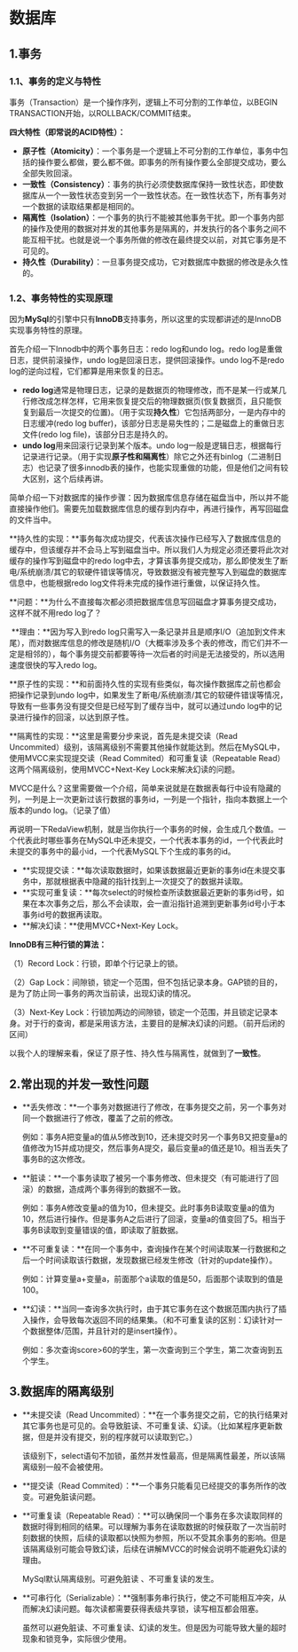 # 数据库

## 1.事务

### 1.1、事务的定义与特性

事务（Transaction）是一个操作序列，逻辑上不可分割的工作单位，以BEGIN TRANSACTION开始，以ROLLBACK/COMMIT结束。

**四大特性（即常说的ACID特性）：**

- **原子性（Atomicity）**：一个事务是一个逻辑上不可分割的工作单位，事务中包括的操作要么都做，要么都不做。即事务的所有操作要么全部提交成功，要么全部失败回滚。
- **一致性（Consistency）**：事务的执行必须使数据库保持一致性状态，即使数据库从一个一致性状态变到另一个一致性状态。在一致性状态下，所有事务对一个数据的读取结果都是相同的。
- **隔离性（Isolation）**：一个事务的执行不能被其他事务干扰。即一个事务内部的操作及使用的数据对并发的其他事务是隔离的，并发执行的各个事务之间不能互相干扰。也就是说一个事务所做的修改在最终提交以前，对其它事务是不可见的。
- **持久性（Durability）**：一旦事务提交成功，它对数据库中数据的修改是永久性的。

### 1.2、事务特性的实现原理

因为**MySql**的引擎中只有**InnoDB**支持事务，所以这里的实现都讲述的是InnoDB实现事务特性的原理。

首先介绍一下Innodb中的两个事务日志：redo log和undo log。redo log是重做日志，提供前滚操作，undo log是回滚日志，提供回滚操作。undo log不是redo log的逆向过程，它们都算是用来恢复的日志。

- **redo log**通常是物理日志，记录的是数据页的物理修改，而不是某一行或某几行修改成怎样怎样，它用来恢复提交后的物理数据页(恢复数据页，且只能恢复到最后一次提交的位置)。（用于实现**持久性**）它包括两部分，一是内存中的日志缓冲(redo log buffer)，该部分日志是易失性的；二是磁盘上的重做日志文件(redo log file)，该部分日志是持久的。
- **undo log**用来回滚行记录到某个版本。undo log一般是逻辑日志，根据每行记录进行记录。（用于实现**原子性和隔离性**）除它之外还有binlog（二进制日志）也记录了很多innodb表的操作，也能实现重做的功能，但是他们之间有较大区别，这个后续再讲。

简单介绍一下对数据库的操作步骤：因为数据库信息存储在磁盘当中，所以并不能直接操作他们。需要先加载数据库信息的缓存到内存中，再进行操作，再写回磁盘的文件当中。

**持久性的实现：**事务每次成功提交，代表该次操作已经写入了数据库信息的缓存中，但该缓存并不会马上写到磁盘当中。所以我们人为规定必须还要将此次对缓存的操作写到磁盘中的redo log中去，才算该事务提交成功，那么即使发生了断电/系统崩溃/其它的软硬件错误等情况，导致数据没有被完整写入到磁盘的数据库信息中，也能根据redo log文件将未完成的操作进行重做，以保证持久性。

​	**问题：**为什么不直接每次都必须把数据库信息写回磁盘才算事务提交成功，这样不就不用redo log了？

​	**理由：**因为写入到redo log只需写入一条记录并且是顺序I/O（追加到文件末尾），而对数据库信息的修改是随机I/O（大概率涉及多个表的修改，而它们并不一定是相邻的），每个事务提交前都要等待一次后者的时间是无法接受的，所以选用速度很快的写入redo log。

**原子性的实现：**和前面持久性的实现有些类似，每次操作数据库之前也都会把操作记录到undo log中，如果发生了断电/系统崩溃/其它的软硬件错误等情况，导致有一些事务没有提交但是已经写到了缓存当中，就可以通过undo log中的记录进行操作的回滚，以达到原子性。

**隔离性的实现：**这里是需要分步来说，首先是未提交读（Read Uncommited）级别，该隔离级别不需要其他操作就能达到。然后在MySQL中，使用MVCC来实现提交读（Read Commited）和可重复读（Repeatable Read）这两个隔离级别，使用MVCC+Next-Key Lock来解决幻读的问题。

MVCC是什么？这里需要做一个介绍，简单来说就是在数据表每行中设有隐藏的列，一列是上一次更新过该行数据的事务id，一列是一个指针，指向本数据上一个版本的undo log。（记录了值）

再说明一下RedaView机制，就是当你执行一个事务的时候，会生成几个数值。一个代表此时哪些事务在MySQL中还未提交，一个代表本事务的id，一个代表此时未提交的事务中的最小id，一个代表MySQL下个生成的事务的id。

- **实现提交读：**每次读取数据时，如果该数据最近更新的事务id在未提交事务中，那就根据表中隐藏的指针找到上一次提交了的数据并读取。
- **实现可重复读：**每次select的时候检查所读数据最近更新的事务id号，如果在本次事务之后，那么不会读取，会一直沿指针追溯到更新事务id号小于本事务id号的数据再读取。
- **解决幻读：**使用MVCC+Next-Key Lock。

**InnoDB有三种行锁的算法：**

（1）Record Lock：行锁，即单个行记录上的锁。

（2）Gap Lock：间隙锁，锁定一个范围，但不包括记录本身。GAP锁的目的，是为了防止同一事务的两次当前读，出现幻读的情况。

（3）Next-Key Lock：行锁加两边的间隙锁，锁定一个范围，并且锁定记录本身。对于行的查询，都是采用该方法，主要目的是解决幻读的问题。（前开后闭的区间）

以我个人的理解来看，保证了原子性、持久性与隔离性，就做到了**一致性**。

## 2.常出现的并发一致性问题

- **丢失修改：**一个事务对数据进行了修改，在事务提交之前，另一个事务对同一个数据进行了修改，覆盖了之前的修改。

  例如：事务A把变量a的值从5修改到10，还未提交时另一个事务B又把变量a的值修改为15并成功提交，然后事务A提交，最后变量a的值还是10。相当丢失了事务B的这次修改。

- **脏读：**一个事务读取了被另一个事务修改、但未提交（有可能进行了回滚）的数据，造成两个事务得到的数据不一致。

  例如：事务A修改变量a的值为10，但未提交。此时事务B读取变量a的值为10，然后进行操作。但是事务A之后进行了回滚，变量a的值变回了5。相当于事务B读取到变量错误的值，即读取了脏数据。

- **不可重复读：**在同一个事务中，查询操作在某个时间读取某一行数据和之后一个时间读取该行数据，发现数据已经发生修改（针对的update操作）。

  例如：计算变量a+变量a，前面那个a读取的值是50，后面那个读取到的值是100。

- **幻读：**当同一查询多次执行时，由于其它事务在这个数据范围内执行了插入操作，会导致每次返回不同的结果集。（和不可重复读的区别：幻读针对一个数据整体/范围，并且针对的是insert操作）。

  例如：多次查询score>60的学生，第一次查询到三个学生，第二次查询到五个学生。

## 3.数据库的隔离级别

- **未提交读（Read Uncommited）：**在一个事务提交之前，它的执行结果对其它事务也是可见的。会导致脏读、不可重复读、幻读。（比如某程序更新数据，但是并没有提交，别的程序就可以读取到它。）

  该级别下，select语句不加锁，虽然并发性最高，但是隔离性最差，所以该隔离级别一般不会被使用。

- **提交读（Read Commited）：**一个事务只能看见已经提交的事务所作的改变。可避免脏读问题。

- **可重复读（Repeatable Read）：**可以确保同一个事务在多次读取同样的数据时得到相同的结果。可以理解为事务在读取数据的时候获取了一次当前时刻数据的快照，后续的读取都以快照为参照，所以不受其余事务的影响。但是该隔离级别可能会导致幻读，后续在讲解MVCC的时候会说明不能避免幻读的理由。

  MySql默认隔离级别。可避免脏读 、不可重复读的发生。

- **可串行化（Serializable）：**强制事务串行执行，使之不可能相互冲突，从而解决幻读问题。每次读都需要获得表级共享锁，读写相互都会阻塞。

  虽然可以避免脏读、不可重复读、幻读的发生。但是因为可能导致大量的超时现象和锁竞争，实际很少使用。

